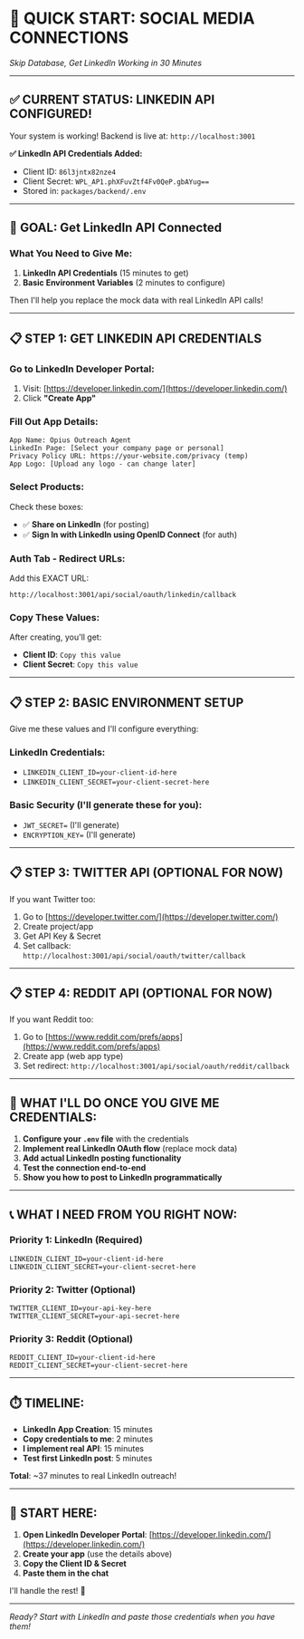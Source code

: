 # 🚀 **QUICK START: SOCIAL MEDIA CONNECTIONS**
*Skip Database, Get LinkedIn Working in 30 Minutes*

---

## ✅ **CURRENT STATUS: LINKEDIN API CONFIGURED!**

Your system is working! Backend is live at: `http://localhost:3001`

**✅ LinkedIn API Credentials Added:**
- Client ID: `86l3jntx82nze4`
- Client Secret: `WPL_AP1.phXFuvZtf4Fv0QeP.gbAYug==`
- Stored in: `packages/backend/.env`

---

## 🎯 **GOAL: Get LinkedIn API Connected**

### **What You Need to Give Me:**

1. **LinkedIn API Credentials** (15 minutes to get)
2. **Basic Environment Variables** (2 minutes to configure)

Then I'll help you replace the mock data with real LinkedIn API calls!

---

## 📋 **STEP 1: GET LINKEDIN API CREDENTIALS**

### **Go to LinkedIn Developer Portal:**
1. Visit: [https://developer.linkedin.com/](https://developer.linkedin.com/)
2. Click **"Create App"**

### **Fill Out App Details:**
```
App Name: Opius Outreach Agent
LinkedIn Page: [Select your company page or personal]
Privacy Policy URL: https://your-website.com/privacy (temp)
App Logo: [Upload any logo - can change later]
```

### **Select Products:**
Check these boxes:
- ✅ **Share on LinkedIn** (for posting)
- ✅ **Sign In with LinkedIn using OpenID Connect** (for auth)

### **Auth Tab - Redirect URLs:**
Add this EXACT URL:
```
http://localhost:3001/api/social/oauth/linkedin/callback
```

### **Copy These Values:**
After creating, you'll get:
- **Client ID**: `Copy this value`
- **Client Secret**: `Copy this value`

---

## 📋 **STEP 2: BASIC ENVIRONMENT SETUP**

Give me these values and I'll configure everything:

### **LinkedIn Credentials:**
- `LINKEDIN_CLIENT_ID=your-client-id-here`
- `LINKEDIN_CLIENT_SECRET=your-client-secret-here`

### **Basic Security (I'll generate these for you):**
- `JWT_SECRET=` (I'll generate)
- `ENCRYPTION_KEY=` (I'll generate)

---

## 📋 **STEP 3: TWITTER API (OPTIONAL FOR NOW)**

If you want Twitter too:
1. Go to [https://developer.twitter.com/](https://developer.twitter.com/)
2. Create project/app
3. Get API Key & Secret
4. Set callback: `http://localhost:3001/api/social/oauth/twitter/callback`

---

## 📋 **STEP 4: REDDIT API (OPTIONAL FOR NOW)**

If you want Reddit too:
1. Go to [https://www.reddit.com/prefs/apps](https://www.reddit.com/prefs/apps)
2. Create app (web app type)
3. Set redirect: `http://localhost:3001/api/social/oauth/reddit/callback`

---

## 🚀 **WHAT I'LL DO ONCE YOU GIVE ME CREDENTIALS:**

1. **Configure your `.env` file** with the credentials
2. **Implement real LinkedIn OAuth flow** (replace mock data)
3. **Add actual LinkedIn posting functionality**
4. **Test the connection end-to-end**
5. **Show you how to post to LinkedIn programmatically**

---

## 📞 **WHAT I NEED FROM YOU RIGHT NOW:**

### **Priority 1: LinkedIn** (Required)
```
LINKEDIN_CLIENT_ID=your-client-id-here
LINKEDIN_CLIENT_SECRET=your-client-secret-here
```

### **Priority 2: Twitter** (Optional)
```
TWITTER_CLIENT_ID=your-api-key-here
TWITTER_CLIENT_SECRET=your-api-secret-here
```

### **Priority 3: Reddit** (Optional)
```
REDDIT_CLIENT_ID=your-client-id-here
REDDIT_CLIENT_SECRET=your-client-secret-here
```

---

## ⏱️ **TIMELINE:**

- **LinkedIn App Creation**: 15 minutes
- **Copy credentials to me**: 2 minutes
- **I implement real API**: 15 minutes
- **Test first LinkedIn post**: 5 minutes

**Total**: ~37 minutes to real LinkedIn outreach!

---

## 🎯 **START HERE:**

1. **Open LinkedIn Developer Portal**: [https://developer.linkedin.com/](https://developer.linkedin.com/)
2. **Create your app** (use the details above)
3. **Copy the Client ID & Secret**
4. **Paste them in the chat**

I'll handle the rest! 🚀

---

*Ready? Start with LinkedIn and paste those credentials when you have them!* 
